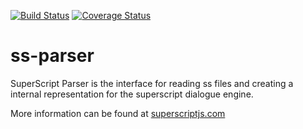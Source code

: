 [![Build Status](https://travis-ci.org/silentrob/ss-parser.svg?branch=master)](https://travis-ci.org/silentrob/ss-parser)
[![Coverage Status](https://coveralls.io/repos/github/silentrob/ss-parser/badge.svg?branch=master)](https://coveralls.io/github/silentrob/ss-parser?branch=master)

# ss-parser
SuperScript Parser is the interface for reading ss files and creating a internal representation for the superscript dialogue engine.

More information can be found at [superscriptjs.com](http://superscriptjs.com)
